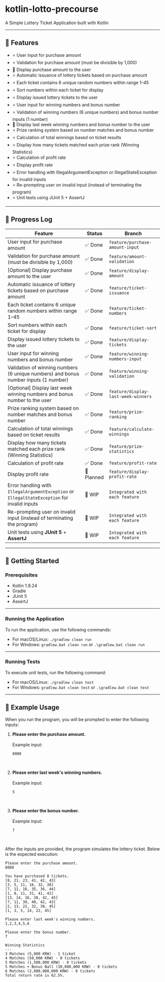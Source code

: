 # kotlin-lotto-precourse

A Simple Lottery Ticket Application built with Kotlin

---

## 🔧 Features

- ⭐ User input for purchase amount
- ⭐ Validation for purchase amount (must be divisible by 1,000)
- 🔹 Display purchase amount to the user
- ⭐ Automatic issuance of lottery tickets based on purchase amount
- ⭐ Each ticket contains 6 unique random numbers within range 1–45
- ⭐ Sort numbers within each ticket for display
- ⭐ Display issued lottery tickets to the user
- ⭐ User input for winning numbers and bonus number
- ⭐ Validation of winning numbers (6 unique numbers) and bonus number inputs (1 number)
- 🔹 Display last week winning numbers and bonus number to the user
- ⭐ Prize ranking system based on number matches and bonus number
- ⭐ Calculation of total winnings based on ticket results
- ⭐ Display how many tickets matched each prize rank (Winning Statistics)
- ⭐ Calculation of profit rate
- ⭐ Display profit rate
- ⭐ Error handling with IllegalArgumentException or IllegalStateException for invalid inputs
- ⭐ Re-prompting user on invalid input (instead of terminating the program)
- ⭐ Unit tests using JUnit 5 + AssertJ

---

## 🔄 Progress Log

| Feature                                                                                      | Status     | Branch                            |
|----------------------------------------------------------------------------------------------|------------|-----------------------------------|
| User input for purchase amount                                                               | ✅ Done     | `feature/purchase-amount-input`   |
| Validation for purchase amount (must be divisible by 1,000)                                  | ✅ Done     | `feature/amount-validation`       |
| [Optional] Display purchase amount to the user                                               | ✅ Done     | `feature/display-amount`          |
| Automatic issuance of lottery tickets based on purchase amount                               | ✅ Done     | `feature/ticket-issuance`         |
| Each ticket contains 6 unique random numbers within range 1–45                               | ✅ Done     | `feature/ticket-numbers`          |
| Sort numbers within each ticket for display                                                  | ✅ Done     | `feature/ticket-sort`             |
| Display issued lottery tickets to the user                                                   | ✅ Done     | `feature/display-tickets`         |
| User input for winning numbers and bonus number                                              | ✅ Done     | `feature/winning-numbers-input`   |
| Validation of winning numbers (6 unique numbers) and bonus number inputs (1 number)          | ✅ Done     | `feature/winning-validation`      |
| [Optional] Display last week winning numbers and bonus number to the user                    | ✅ Done     | `feature/display-last-week-winners` |
| Prize ranking system based on number matches and bonus number                                | ✅ Done     | `feature/prize-ranking`           |
| Calculation of total winnings based on ticket results                                        | ✅ Done     | `feature/calculate-winnings`      |
| Display how many tickets matched each prize rank (Winning Statistics)                        | ✅ Done     | `feature/prize-statistics`        |
| Calculation of profit rate                                                                   | ✅ Done     | `feature/profit-rate`             |
| Display profit rate                                                                          | 📅 Planned | `feature/display-profit-rate`     |
| Error handling with `IllegalArgumentException` or `IllegalStateException` for invalid inputs | 🚧 WIP     | `Integrated with each feature`    |
| Re-prompting user on invalid input (instead of terminating the program)                      | 🚧 WIP     | `Integrated with each feature`    |
| Unit tests using **JUnit 5** + **AssertJ**                                                   | 🚧 WIP     | `Integrated with each feature`    |

---

## 🚀 Getting Started

### Prerequisites

- Kotlin 1.9.24
- Gradle
- JUnit 5
- AssertJ

---

### Running the Application

To run the application, use the following commands:

- For macOS/Linux: `./gradlew clean run`
- For Windows: `gradlew.bat clean run` or `.\gradlew.bat clean run`

---

### Running Tests

To execute unit tests, run the following command:

- For macOS/Linux: `./gradlew clean test`
- For Windows: `gradlew.bat clean test` or `.\gradlew.bat clean test`

---

## 🧩 Example Usage

When you run the program, you will be prompted to enter the following inputs:

1. **Please enter the purchase amount.**
   <br><br>
   Example input:

   ```text
   8000
   ```
<br>

2. **Please enter last week's winning numbers.**
   <br><br>
   Example input:

   ```text
   5
   ```
<br>

3. **Please enter the bonus number.**
   <br><br>
   Example input:

   ```text
   7
   ```
<br>

After the inputs are provided, the program simulates the lottery ticket. Below is the expected execution:

```text
Please enter the purchase amount.
8000

You have purchased 8 tickets.
[8, 21, 23, 41, 42, 43]
[3, 5, 11, 16, 32, 38]
[7, 11, 16, 35, 36, 44]
[1, 8, 11, 31, 41, 42]
[13, 14, 16, 38, 42, 45]
[7, 11, 30, 40, 42, 43]
[2, 13, 22, 32, 38, 45]
[1, 3, 5, 14, 22, 45]

Please enter last week's winning numbers.
1,2,3,4,5,6

Please enter the bonus number.
7

Winning Statistics
---
3 Matches (5,000 KRW) - 1 ticket
4 Matches (50,000 KRW) - 0 tickets
5 Matches (1,500,000 KRW) - 0 tickets
5 Matches + Bonus Ball (30,000,000 KRW) - 0 tickets
6 Matches (2,000,000,000 KRW) - 0 tickets
Total return rate is 62.5%.
```